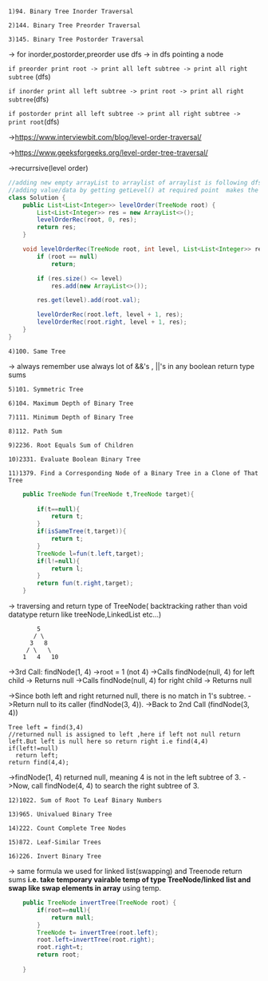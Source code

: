 `1)94. Binary Tree Inorder Traversal`

`2)144. Binary Tree Preorder Traversal`

`3)145. Binary Tree Postorder Traversal`

-> for inorder,postorder,preorder use dfs
-> in dfs pointing a node 

   `if preorder print root -> print all left subtree -> print all right subtree` (dfs)

   `if inorder print all left subtree -> print root -> print all right subtree`(dfs)

   `if postorder print all left subtree -> print all right subtree -> print root`(dfs)

->https://www.interviewbit.com/blog/level-order-traversal/

->https://www.geeksforgeeks.org/level-order-tree-traversal/

->recurrsive(level order)
```java
//adding new empty arrayList to arraylist of arraylist is following dfs approach only
//adding value/data by getting getLevel() at required point  makes the list of list like bfs
class Solution {
    public List<List<Integer>> levelOrder(TreeNode root) {
        List<List<Integer>> res = new ArrayList<>();
        levelOrderRec(root, 0, res);
        return res;
    }

    void levelOrderRec(TreeNode root, int level, List<List<Integer>> res) {
        if (root == null)
            return;

        if (res.size() <= level)
            res.add(new ArrayList<>());

        res.get(level).add(root.val);

        levelOrderRec(root.left, level + 1, res);
        levelOrderRec(root.right, level + 1, res);
    }
}
```

`4)100. Same Tree`

-> always remember use always lot of &&'s , ||'s in any boolean return type sums

`5)101. Symmetric Tree`

`6)104. Maximum Depth of Binary Tree`

`7)111. Minimum Depth of Binary Tree`

`8)112. Path Sum`

`9)2236. Root Equals Sum of Children`

`10)2331. Evaluate Boolean Binary Tree`

`11)1379. Find a Corresponding Node of a Binary Tree in a Clone of That Tree`

```java
    public TreeNode fun(TreeNode t,TreeNode target){
        
        if(t==null){
            return t;
        }
        if(isSameTree(t,target)){
            return t;
        }
        TreeNode l=fun(t.left,target);
        if(l!=null){
            return l;
        }
        return fun(t.right,target);
    }
```
-> traversing and return type of TreeNode( backtracking rather than void datatype return like treeNode,LinkedList etc...)

```
        5
       / \
      3   8
     / \   \
    1   4   10
```

->3rd Call: findNode(1, 4)
->root = 1 (not 4)
->Calls findNode(null, 4) for left child → Returns null
->Calls findNode(null, 4) for right child → Returns null


->Since both left and right returned null, there is no match in 1's subtree.
->Return null to its caller (findNode(3, 4)).
->Back to 2nd Call (findNode(3, 4))

```
Tree left = find(3,4)
//returned null is assigned to left ,here if left not null return left.But left is null here so return right i.e find(4,4)
if(left!=null)
  return left;
return find(4,4);
```
->findNode(1, 4) returned null, meaning 4 is not in the left subtree of 3.
->Now, call findNode(4, 4) to search the right subtree of 3.


`12)1022. Sum of Root To Leaf Binary Numbers`

`13)965. Univalued Binary Tree`

`14)222. Count Complete Tree Nodes`

`15)872. Leaf-Similar Trees`

`16)226. Invert Binary Tree`

-> same formula we used for linked list(swapping) and Treenode return sums **i.e. take temporary vairable temp of type TreeNode/linked list and swap like swap elements in array** using temp.

```java
    public TreeNode invertTree(TreeNode root) {
        if(root==null){
            return null;
        }
        TreeNode t= invertTree(root.left);
        root.left=invertTree(root.right);
        root.right=t;
        return root;
        
    }

```

